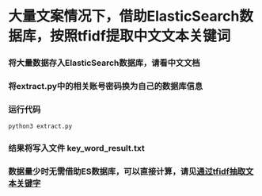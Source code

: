 # 大量文案情况下，借助ElasticSearch数据库，按照tfidf提取中文文本关键词

###  将大量数据存入ElasticSearch数据库，请看中文文档



### 将extract.py中的相关账号密码换为自己的数据库信息



### 运行代码

```bash
python3 extract.py
```



### 结果将写入文件 key_word_result.txt

### 数据量少时无需借助ES数据库，可以直接计算，请见[通过tfidf抽取文本关键字](https://github.com/dataaug/extract_keyword_tfidf/blob/main/README.md)
